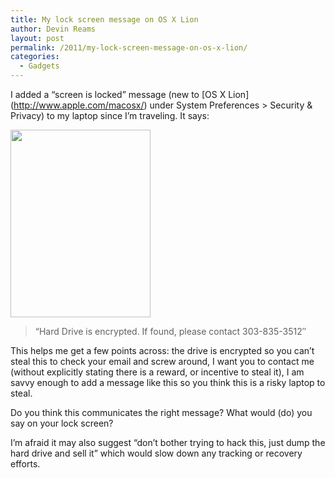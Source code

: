 ```yaml
---
title: My lock screen message on OS X Lion
author: Devin Reams
layout: post
permalink: /2011/my-lock-screen-message-on-os-x-lion/
categories:
  - Gadgets
---
```

I added a &#8220;screen is locked&#8221; message (new to \[OS X Lion\](http://www.apple.com/macosx/) under System Preferences > Security &#038; Privacy) to my laptop since I&#8217;m traveling. It says:

<a href="https://devin.rea.ms/2011/my-lock-screen-message-on-os-x-lion/photo-8/" rel="attachment wp-att-2168"><img src="https://devin.rea.ms/wp/wp-content/uploads/2011/08/photo1-e1313683185890-224x300.jpg" alt="" title="OS X Lion &quot;locked screen&quot; message" width="224" height="300" class="aligncenter size-medium wp-image-2168" /></a>

> &#8220;Hard Drive is encrypted. If found, please contact 303-835-3512&#8243;

This helps me get a few points across: the drive is encrypted so you can&#8217;t steal this to check your email and screw around, I want you to contact me (without explicitly stating there is a reward, or incentive to steal it), I am savvy enough to add a message like this so you think this is a risky laptop to steal.

Do you think this communicates the right message? What would (do) you say on your lock screen?

I&#8217;m afraid it may also suggest &#8220;don&#8217;t bother trying to hack this, just dump the hard drive and sell it&#8221; which would slow down any tracking or recovery efforts.